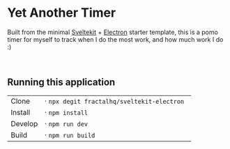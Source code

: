 
# Yet Another Timer

Built from the minimal [Sveltekit](https://github.com/sveltejs/kit#readme) + [Electron](https://www.electronjs.org/) starter template, this is a pomo timer for myself to track when I do the most work, and how much work I do :) 

<br />

## Running this application
|         |                                             |
| ------- | ------------------------------------------- |
| Clone   | · `npx degit fractalhq/sveltekit-electron ` |
| Install | · `npm install`                             |
| Develop | · `npm run dev`                             |
| Build   | · `npm run build`                           |


<br />
